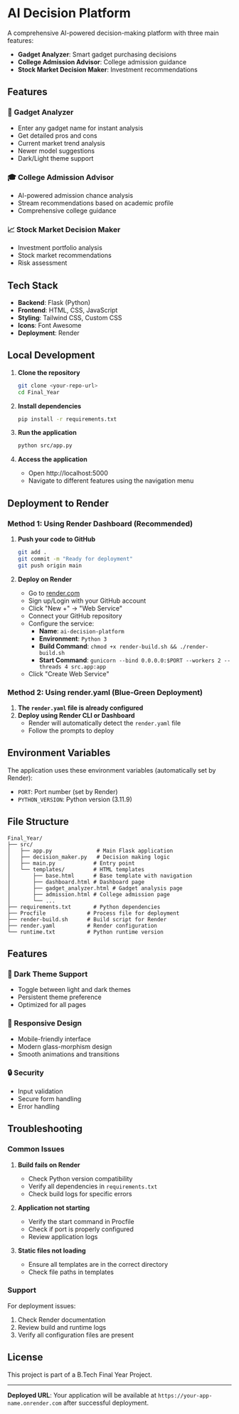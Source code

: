 # AI Decision Platform

A comprehensive AI-powered decision-making platform with three main features:
- **Gadget Analyzer**: Smart gadget purchasing decisions
- **College Admission Advisor**: College admission guidance
- **Stock Market Decision Maker**: Investment recommendations

## Features

### 🎯 Gadget Analyzer
- Enter any gadget name for instant analysis
- Get detailed pros and cons
- Current market trend analysis
- Newer model suggestions
- Dark/Light theme support

### 🎓 College Admission Advisor
- AI-powered admission chance analysis
- Stream recommendations based on academic profile
- Comprehensive college guidance

### 📈 Stock Market Decision Maker
- Investment portfolio analysis
- Stock market recommendations
- Risk assessment

## Tech Stack

- **Backend**: Flask (Python)
- **Frontend**: HTML, CSS, JavaScript
- **Styling**: Tailwind CSS, Custom CSS
- **Icons**: Font Awesome
- **Deployment**: Render

## Local Development

1. **Clone the repository**
   ```bash
   git clone <your-repo-url>
   cd Final_Year
   ```

2. **Install dependencies**
   ```bash
   pip install -r requirements.txt
   ```

3. **Run the application**
   ```bash
   python src/app.py
   ```

4. **Access the application**
   - Open http://localhost:5000
   - Navigate to different features using the navigation menu

## Deployment to Render

### Method 1: Using Render Dashboard (Recommended)

1. **Push your code to GitHub**
   ```bash
   git add .
   git commit -m "Ready for deployment"
   git push origin main
   ```

2. **Deploy on Render**
   - Go to [render.com](https://render.com)
   - Sign up/Login with your GitHub account
   - Click "New +" → "Web Service"
   - Connect your GitHub repository
   - Configure the service:
     - **Name**: `ai-decision-platform`
     - **Environment**: `Python 3`
     - **Build Command**: `chmod +x render-build.sh && ./render-build.sh`
     - **Start Command**: `gunicorn --bind 0.0.0.0:$PORT --workers 2 --threads 4 src.app:app`
   - Click "Create Web Service"

### Method 2: Using render.yaml (Blue-Green Deployment)

1. **The `render.yaml` file is already configured**
2. **Deploy using Render CLI or Dashboard**
   - Render will automatically detect the `render.yaml` file
   - Follow the prompts to deploy

## Environment Variables

The application uses these environment variables (automatically set by Render):
- `PORT`: Port number (set by Render)
- `PYTHON_VERSION`: Python version (3.11.9)

## File Structure

```
Final_Year/
├── src/
│   ├── app.py              # Main Flask application
│   ├── decision_maker.py   # Decision making logic
│   ├── main.py            # Entry point
│   └── templates/         # HTML templates
│       ├── base.html      # Base template with navigation
│       ├── dashboard.html # Dashboard page
│       ├── gadget_analyzer.html # Gadget analysis page
│       ├── admission.html # College admission page
│       └── ...
├── requirements.txt       # Python dependencies
├── Procfile             # Process file for deployment
├── render-build.sh      # Build script for Render
├── render.yaml          # Render configuration
└── runtime.txt          # Python runtime version
```

## Features

### 🌙 Dark Theme Support
- Toggle between light and dark themes
- Persistent theme preference
- Optimized for all pages

### 📱 Responsive Design
- Mobile-friendly interface
- Modern glass-morphism design
- Smooth animations and transitions

### 🔒 Security
- Input validation
- Secure form handling
- Error handling

## Troubleshooting

### Common Issues

1. **Build fails on Render**
   - Check Python version compatibility
   - Verify all dependencies in `requirements.txt`
   - Check build logs for specific errors

2. **Application not starting**
   - Verify the start command in Procfile
   - Check if port is properly configured
   - Review application logs

3. **Static files not loading**
   - Ensure all templates are in the correct directory
   - Check file paths in templates

### Support

For deployment issues:
1. Check Render documentation
2. Review build and runtime logs
3. Verify all configuration files are present

## License

This project is part of a B.Tech Final Year Project.

---

**Deployed URL**: Your application will be available at `https://your-app-name.onrender.com` after successful deployment.
